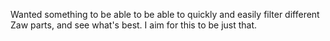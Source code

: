 Wanted something to be able to be able to quickly and easily filter different Zaw parts, and see what's best. I aim for this to be just that.